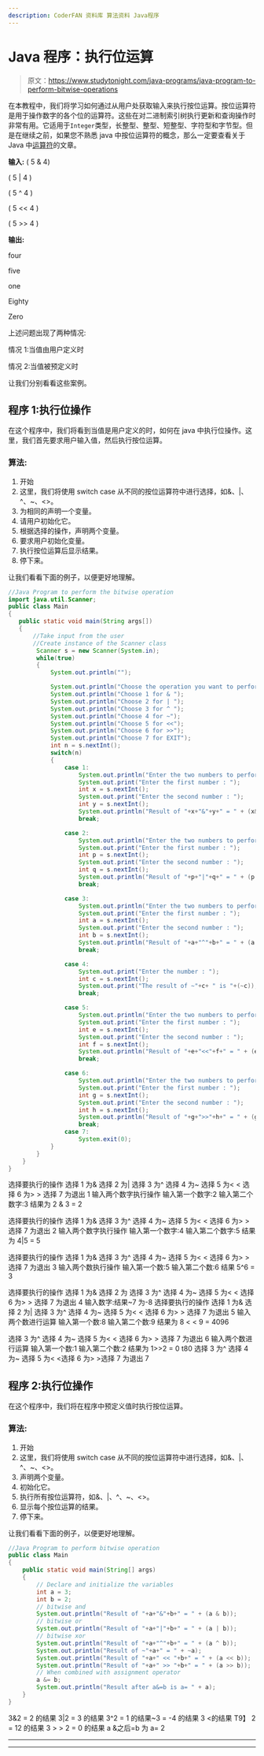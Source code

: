 ```yaml
---
description: CoderFAN 资料库 算法资料 Java程序
---
```


# Java 程序：执行位运算

> 原文：<https://www.studytonight.com/java-programs/java-program-to-perform-bitwise-operations>

在本教程中，我们将学习如何通过从用户处获取输入来执行按位运算。按位运算符是用于操作数字的各个位的运算符。这些在对二进制索引树执行更新和查询操作时非常有用。它适用于`Integer`类型，长整型、整型、短整型、字符型和字节型。但是在继续之前，如果您不熟悉 java 中按位运算符的概念，那么一定要查看关于 Java 中[运算符](https://www.studytonight.com/java/operators-in-java.php)的文章。

**输入:** ( 5 & 4)

( 5 | 4 )

( 5 ^ 4 )

( 5 << 4 )

( 5 >> 4 )

**输出:**

four

five

one

Eighty

Zero

上述问题出现了两种情况:

情况 1:当值由用户定义时

情况 2:当值被预定义时

让我们分别看看这些案例。

## 程序 1:执行位操作

在这个程序中，我们将看到当值是用户定义的时，如何在 java 中执行位操作。这里，我们首先要求用户输入值，然后执行按位运算。

### 算法:

1.  开始
2.  这里，我们将使用 switch case 从不同的按位运算符中进行选择，如&、|、^、~、<>。
3.  为相同的声明一个变量。
4.  请用户初始化它。
5.  根据选择的操作，声明两个变量。
6.  要求用户初始化变量。
7.  执行按位运算后显示结果。
8.  停下来。

让我们看看下面的例子，以便更好地理解。

```java
//Java Program to perform the bitwise operation
import java.util.Scanner;
public class Main
{
   public static void main(String args[])
   {   
       //Take input from the user
       //Create instance of the Scanner class
        Scanner s = new Scanner(System.in);
        while(true)
        {
            System.out.println("");

            System.out.println("Choose the operation you want to perform ");
            System.out.println("Choose 1 for & ");
            System.out.println("Choose 2 for | ");
            System.out.println("Choose 3 for ^ ");
            System.out.println("Choose 4 for ~");
            System.out.println("Choose 5 for <<");
            System.out.println("Choose 6 for >>");
            System.out.println("Choose 7 for EXIT");
            int n = s.nextInt();
            switch(n)
            {
                case 1:
                    System.out.println("Enter the two numbers to perform operations ");
                    System.out.print("Enter the first number : ");
                    int x = s.nextInt();
                    System.out.print("Enter the second number : ");
                    int y = s.nextInt();
                    System.out.println("Result of "+x+"&"+y+" = " + (x&y));
                    break;

                case 2:
                    System.out.println("Enter the two numbers to perform operations ");
                    System.out.print("Enter the first number : ");
                    int p = s.nextInt();
                    System.out.print("Enter the second number : ");
                    int q = s.nextInt();
                    System.out.println("Result of "+p+"|"+q+" = " + (p |q ));
                    break;

                case 3:
                    System.out.println("Enter the two numbers to perform operations ");
                    System.out.print("Enter the first number : ");
                    int a = s.nextInt();
                    System.out.print("Enter the second number : ");
                    int b = s.nextInt();
                    System.out.println("Result of "+a+"^"+b+" = " + (a ^ b));
                    break;

                case 4:
                    System.out.print("Enter the number : ");
                    int c = s.nextInt();
                    System.out.print("The result of ~"+c+ " is "+(~c));
                    break;

                case 5:
                    System.out.println("Enter the two numbers to perform operations ");
                    System.out.print("Enter the first number : ");
                    int e = s.nextInt();
                    System.out.print("Enter the second number : ");
                    int f = s.nextInt();
                    System.out.println("Result of "+e+"<<"+f+" = " + (e<<f));
                    break;

                case 6:
                    System.out.println("Enter the two numbers to perform operations ");
                    System.out.print("Enter the first number : ");
                    int g = s.nextInt();
                    System.out.print("Enter the second number : ");
                    int h = s.nextInt();
                    System.out.println("Result of "+g+">>"+h+" = " + (g>>h));
                    break;
                case 7:
                    System.exit(0);
            }
        }
    }
}
```

选择要执行的操作
选择 1 为&
选择 2 为|
选择 3 为^
选择 4 为~
选择 5 为< <
选择 6 为> >
选择 7 为退出
1
输入两个数字执行操作
输入第一个数字:2
输入第二个数字:3
结果为 2 & 3 = 2

选择要执行的操作
选择 1 为&
选择 3 为^
选择 4 为~
选择 5 为< <
选择 6 为> >
选择 7 为退出
2
输入两个数字执行操作
输入第一个数字:4
输入第二个数字:5
结果为 4|5 = 5

选择要执行的操作
选择 1 为&
选择 3 为^
选择 4 为~
选择 5 为< <
选择 6 为> >
选择 7 为退出
3
输入两个数执行操作
输入第一个数:5
输入第二个数:6
结果 5^6 = 3

选择要执行的操作
选择 1 为&
选择 2 为
选择 3 为^
选择 4 为~
选择 5 为< <
选择 6 为> >
选择 7 为退出
4
输入数字:结果~7 为-8
选择要执行的操作
选择 1 为&
选择 2 为|
选择 3 为^
选择 4 为~
选择 5 为< <
选择 6 为> >
选择 7 为退出
5
输入两个数进行运算
输入第一个数:8
输入第二个数:9
结果为 8 < < 9 = 4096

选择 3 为^
选择 4 为~
选择 5 为< <
选择 6 为> >
选择 7 为退出
6
输入两个数进行运算
输入第一个数:1
输入第二个数:2
结果为 1>>2 = 0
t80
选择 3 为^
选择 4 为~
选择 5 为< <选择 6 为> >选择 7 为退出
7

## 程序 2:执行位操作

在这个程序中，我们将在程序中预定义值时执行按位运算。

### 算法:

1.  开始
2.  这里，我们将使用 switch case 从不同的按位运算符中进行选择，如&、|、^、~、<>。
3.  声明两个变量。
4.  初始化它。
5.  执行所有按位运算符，如&、|、^、~、<>。
6.  显示每个按位运算的结果。
7.  停下来。

让我们看看下面的例子，以便更好地理解。

```java
//Java Program to perform bitwise operation
public class Main 
{
    public static void main(String[] args)
    {
        // Declare and initialize the variables
        int a = 3;
        int b = 2;
        // bitwise and
        System.out.println("Result of "+a+"&"+b+" = " + (a & b));
        // bitwise or
        System.out.println("Result of "+a+"|"+b+" = " + (a | b));
        // bitwise xor
        System.out.println("Result of "+a+"^"+b+" = " + (a ^ b));
        System.out.println("Result of ~"+a+" = " + ~a);
        System.out.println("Result of "+a+" << "+b+" = " + (a << b));
        System.out.println("Result of "+a+" >> "+b+" = " + (a >> b));
        // When combined with assignment operator 
        a &= b;
        System.out.println("Result after a&=b is a= " + a);
    }
}
```

3&2 = 2
的结果 3|2 = 3
的结果 3^2 = 1
的结果~3 = -4
的结果 3 <的结果 T9】 2 = 12
的结果 3 > > 2 = 0
的结果 a &之后=b 为 a= 2

* * *

* * *